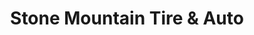 ---
title: "Stone Mountain Tire & Auto"
url: /belleville/stone-mountain-tire-and-auto/
shop: tyres
---